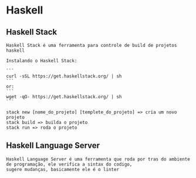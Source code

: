 # Haskell

## Haskell Stack

    Haskell Stack é uma ferramenta para controle de build de projetos haskell

    Instalando o Haskell Stack:

    ```
    curl -sSL https://get.haskellstack.org/ | sh
    ```
    or:
    ```
    wget -qO- https://get.haskellstack.org/ | sh
    ```

    stack new [nome_do_projeto] [templete_do_projeto] => cria um novo projeto
    stack build => builda o projeto
    stack run => roda o projeto

## Haskell Language Server

    Haskell Language Server é uma ferramenta que roda por tras do ambiente de programação, ele verifica a sintax do codigo, 
    sugere mudanças, basicamente ele é o linter